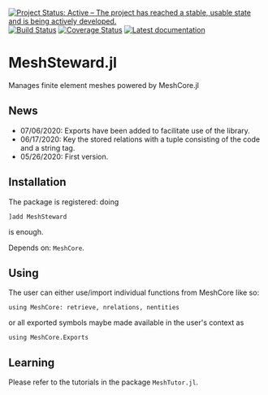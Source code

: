 
[![Project Status: Active – The project has reached a stable, usable state and is being actively developed.](http://www.repostatus.org/badges/latest/active.svg)](http://www.repostatus.org/#active)
[![Build Status](https://img.shields.io/travis/PetrKryslUCSD/MeshSteward.jl/master.svg?label=Linux+MacOSX+Windows)](https://travis-ci.org/PetrKryslUCSD/MeshSteward.jl)
[![Coverage Status](https://coveralls.io/repos/github/PetrKryslUCSD/MeshSteward.jl/badge.svg?branch=master)](https://coveralls.io/github/PetrKryslUCSD/MeshSteward.jl?branch=master)
[![Latest documentation](https://img.shields.io/badge/docs-latest-blue.svg)](https://petrkryslucsd.github.io/MeshSteward.jl/dev)

# MeshSteward.jl

Manages finite element meshes powered by MeshCore.jl

## News

- 07/06/2020: Exports have been added to facilitate use of the library.
- 06/17/2020: Key the stored relations with a tuple consisting of the code and a
  string tag.
- 05/26/2020: First version.

## Installation

The package is registered: doing
```
]add MeshSteward
```
is enough. 

Depends on: `MeshCore`.

## Using

The user can either use/import individual functions from MeshCore like so:
```
using MeshCore: retrieve, nrelations, nentities
```
or all exported symbols maybe made available in the user's context as
```
using MeshCore.Exports
```

## Learning

Please refer to the tutorials in the package `MeshTutor.jl`.

